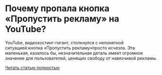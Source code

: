 # Почему пропала кнопка «Пропустить рекламу» на YouTube?



YouTube, видеохостинг-гигант, столкнулся с непонятной ситуацией:кнопка «Пропустить рекламу»просто исчезла. Эта маленькая, казалось бы, незначительная деталь имеет огромное значение для пользователей, ценящих свободу от навязчивой рекламы.

[Читать статью полностью](https://xyberbara.com/web/youtube-ad-skip-button/)
